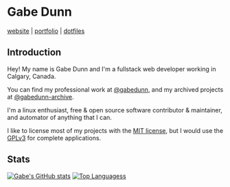 # Gabe Dunn
[website](https://gabedunn.dev) | [portfolio](https://gabedunn.dev/projects) | [dotfiles](https://github.com/redxtech/dotfiles)

## Introduction
Hey! My name is Gabe Dunn and I'm a fullstack web developer working in Calgary, Canada.

You can find my professional work at [@gabedunn](https://github.com/gabedunn), and my archived projects
at [@gabedunn-archive](https://github.com/gabedunn-archive).

I'm a linux enthusiast, free & open source software contributor & maintainer, and automator of anything that I can.

I like to license most of my projects with the [MIT license](https://choosealicense.com/licenses/mit/),
but I would use the [GPLv3](https://choosealicense.com/licenses/gpl-3.0/) for complete applications.

## Stats
[![Gabe's GitHub stats](https://github-readme-stats.vercel.app/api?username=redxtech&layout=compact&show_icons=true&theme=onedark)](https://github.com/redxtech)
[![Top Languagess](https://github-readme-stats.vercel.app/api/top-langs/?username=redxtech&layout=compact&theme=onedark)](https://github.com/anuraghazra/github-readme-stats)

<a rel="me" href="https://tilde.zone/@gabe" style="display: none;">Mastodon</a>
